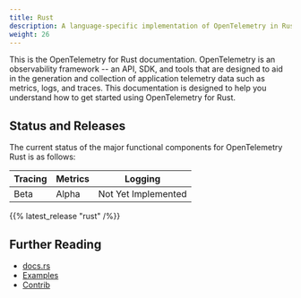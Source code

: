 ```yaml
---
title: Rust
description: A language-specific implementation of OpenTelemetry in Rust.
weight: 26
---
```


This is the OpenTelemetry for Rust documentation. OpenTelemetry is an
observability framework -- an API, SDK, and tools that are designed to aid in
the generation and collection of application telemetry data such as metrics,
logs, and traces. This documentation is designed to help you understand how to
get started using OpenTelemetry for Rust.

## Status and Releases

The current status of the major functional components for OpenTelemetry Rust is
as follows:

| Tracing | Metrics | Logging |
| ------- | ------- | ------- |
| Beta    | Alpha   | Not Yet Implemented |

{{% latest_release "rust" /%}}

## Further Reading

- [docs.rs](https://docs.rs/opentelemetry)
- [Examples](https://github.com/open-telemetry/opentelemetry-rust/tree/main/examples)
- [Contrib](https://github.com/open-telemetry/opentelemetry-rust#ecosystem)
